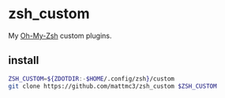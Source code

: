 # zsh_custom

My [Oh-My-Zsh][omz] custom plugins.

## install

```zsh
ZSH_CUSTOM=${ZDOTDIR:-$HOME/.config/zsh}/custom
git clone https://github.com/mattmc3/zsh_custom $ZSH_CUSTOM
```

[omz]: https://github.com/ohmyzsh/ohmyzsh
